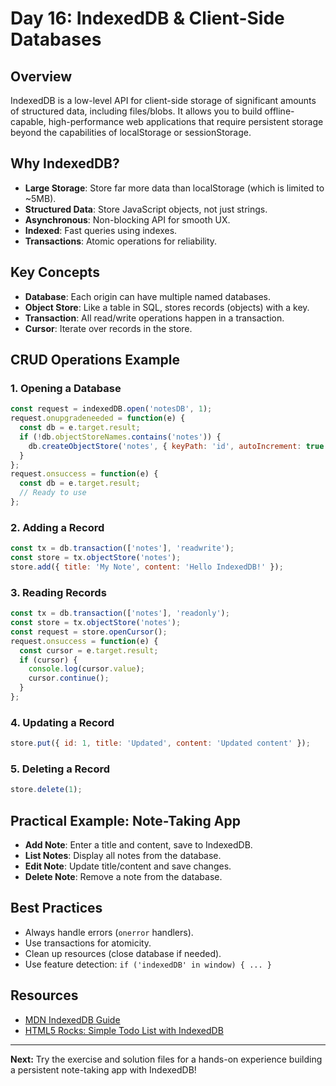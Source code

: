 # Day 16: IndexedDB & Client-Side Databases

## Overview
IndexedDB is a low-level API for client-side storage of significant amounts of structured data, including files/blobs. It allows you to build offline-capable, high-performance web applications that require persistent storage beyond the capabilities of localStorage or sessionStorage.

## Why IndexedDB?
- **Large Storage**: Store far more data than localStorage (which is limited to ~5MB).
- **Structured Data**: Store JavaScript objects, not just strings.
- **Asynchronous**: Non-blocking API for smooth UX.
- **Indexed**: Fast queries using indexes.
- **Transactions**: Atomic operations for reliability.

## Key Concepts
- **Database**: Each origin can have multiple named databases.
- **Object Store**: Like a table in SQL, stores records (objects) with a key.
- **Transaction**: All read/write operations happen in a transaction.
- **Cursor**: Iterate over records in the store.

## CRUD Operations Example

### 1. Opening a Database
```js
const request = indexedDB.open('notesDB', 1);
request.onupgradeneeded = function(e) {
  const db = e.target.result;
  if (!db.objectStoreNames.contains('notes')) {
    db.createObjectStore('notes', { keyPath: 'id', autoIncrement: true });
  }
};
request.onsuccess = function(e) {
  const db = e.target.result;
  // Ready to use
};
```

### 2. Adding a Record
```js
const tx = db.transaction(['notes'], 'readwrite');
const store = tx.objectStore('notes');
store.add({ title: 'My Note', content: 'Hello IndexedDB!' });
```

### 3. Reading Records
```js
const tx = db.transaction(['notes'], 'readonly');
const store = tx.objectStore('notes');
const request = store.openCursor();
request.onsuccess = function(e) {
  const cursor = e.target.result;
  if (cursor) {
    console.log(cursor.value);
    cursor.continue();
  }
};
```

### 4. Updating a Record
```js
store.put({ id: 1, title: 'Updated', content: 'Updated content' });
```

### 5. Deleting a Record
```js
store.delete(1);
```

## Practical Example: Note-Taking App
- **Add Note**: Enter a title and content, save to IndexedDB.
- **List Notes**: Display all notes from the database.
- **Edit Note**: Update title/content and save changes.
- **Delete Note**: Remove a note from the database.

## Best Practices
- Always handle errors (`onerror` handlers).
- Use transactions for atomicity.
- Clean up resources (close database if needed).
- Use feature detection: `if ('indexedDB' in window) { ... }`

## Resources
- [MDN IndexedDB Guide](https://developer.mozilla.org/en-US/docs/Web/API/IndexedDB_API)
- [HTML5 Rocks: Simple Todo List with IndexedDB](https://www.html5rocks.com/en/tutorials/indexeddb/todo/)

---

**Next:** Try the exercise and solution files for a hands-on experience building a persistent note-taking app with IndexedDB!
